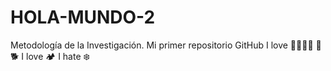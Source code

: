 # HOLA-MUNDO-2
Metodología de la Investigación. Mi primer repositorio GitHub I love 
👨‍👩‍👧‍👦 
🐶 
🐕 
I love 🏕️ I hate ❄️
